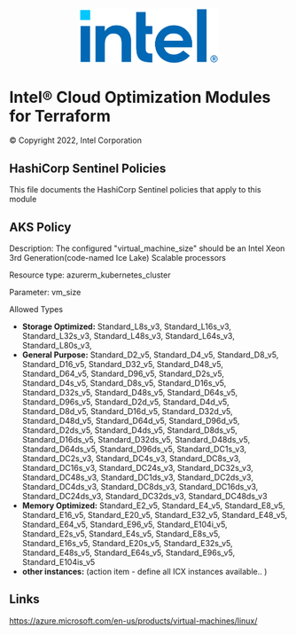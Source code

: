 <p align="center">
  <img src="./images/logo-classicblue-800px.png" alt="Intel Logo" width="250"/>
</p>

# Intel® Cloud Optimization Modules for Terraform  

© Copyright 2022, Intel Corporation

## HashiCorp Sentinel Policies

This file documents the HashiCorp Sentinel policies that apply to this module

## AKS Policy

Description: The configured "virtual_machine_size" should be an Intel Xeon 3rd Generation(code-named Ice Lake) Scalable processors

Resource type: azurerm_kubernetes_cluster

Parameter: vm_size

Allowed Types

- **Storage Optimized:** Standard_L8s_v3, Standard_L16s_v3, Standard_L32s_v3, Standard_L48s_v3, Standard_L64s_v3, Standard_L80s_v3, 
- **General Purpose:**  Standard_D2_v5, Standard_D4_v5, Standard_D8_v5, Standard_D16_v5, Standard_D32_v5, Standard_D48_v5, Standard_D64_v5, Standard_D96_v5, Standard_D2s_v5, Standard_D4s_v5, Standard_D8s_v5, Standard_D16s_v5, Standard_D32s_v5, Standard_D48s_v5, Standard_D64s_v5, Standard_D96s_v5, Standard_D2d_v5, Standard_D4d_v5, Standard_D8d_v5, Standard_D16d_v5, Standard_D32d_v5, Standard_D48d_v5, Standard_D64d_v5, Standard_D96d_v5, Standard_D2ds_v5, Standard_D4ds_v5, Standard_D8ds_v5, Standard_D16ds_v5, Standard_D32ds_v5, Standard_D48ds_v5, Standard_D64ds_v5, Standard_D96ds_v5, Standard_DC1s_v3, Standard_DC2s_v3, Standard_DC4s_v3, Standard_DC8s_v3, Standard_DC16s_v3, Standard_DC24s_v3, Standard_DC32s_v3, Standard_DC48s_v3, Standard_DC1ds_v3, Standard_DC2ds_v3, Standard_DC4ds_v3, Standard_DC8ds_v3, Standard_DC16ds_v3, Standard_DC24ds_v3, Standard_DC32ds_v3, Standard_DC48ds_v3
- **Memory Optimized:** Standard_E2_v5, Standard_E4_v5, Standard_E8_v5, Standard_E16_v5, Standard_E20_v5, Standard_E32_v5, Standard_E48_v5, Standard_E64_v5, Standard_E96_v5, Standard_E104i_v5, Standard_E2s_v5, Standard_E4s_v5, Standard_E8s_v5, Standard_E16s_v5, Standard_E20s_v5, Standard_E32s_v5, Standard_E48s_v5, Standard_E64s_v5, Standard_E96s_v5, Standard_E104is_v5
- **other instances:**   (action item - define all ICX instances available..  )


## Links
https://azure.microsoft.com/en-us/products/virtual-machines/linux/
